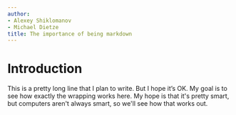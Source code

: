 ```yaml
---
author:
- Alexey Shiklomanov
- Michael Dietze
title: The importance of being markdown
---
```


# Introduction

This is a pretty long line that I plan to write. But I hope it’s OK. My goal is
to see how exactly the wrapping works here. My hope is that it's pretty smart,
but computers aren't always smart, so we'll see how that works out.
